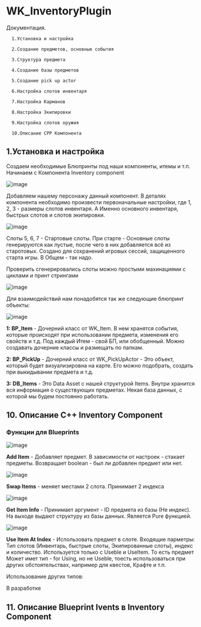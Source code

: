 # WK_InventoryPlugin
Документация.

      1.Установка и настройка
      
      2.Создание предметов, основные события
      
      3.Структура предмета
      
      4.Создание базы предметов
      
      5.Создание pick up actor
      
      6.Настройка слотов инвентаря
      
      7.Настройка Карманов
      
      8.Настройка Экипировки
      
      9.Настройка слотов оружия  
      
      10.Описание CPP Компонента


**<h2>1.Установка и настройка</h2>**

Создаем необходимые Блюпринты под наши компоненты, итемы и т.п. Начинаем с Компонента Inventory component

![image](https://github.com/WoodyKoffHL/WK_InventoryPlugin/assets/116869579/729e2e1a-528a-4c81-a186-8e1e04f31fe5)

Добавляем нашему персонажу данный компонент. В деталях компонента необходимо произвести первоначальные настройки, где 1, 2, 3 - размеры слотов инвентаря. А Именно основного инвентаря, быстрых слотов и слотов экипировки. 

![image](https://github.com/WoodyKoffHL/WK_InventoryPlugin/assets/116869579/fa8f5cf5-165f-4de0-9a87-c7c07615102c)

Слоты 5, 6, 7 - Стартовые слоты. При старте - Основные слоты генерируются как пустые, после чего в них добавляется всё из старотовых. Создано для сохранений игровых сессий, защищенного старта игры. В Общем - так надо.

Проверить сгенерировались слоты можно простыми махинациями с циклами и принт стрингами 

![image](https://github.com/WoodyKoffHL/WK_InventoryPlugin/assets/116869579/a806c7c1-17c6-4dc3-8211-4c70686eea28)

Для взаимодействий нам понадобятся так же следующие блюпринт объекты:

![image](https://github.com/WoodyKoffHL/WK_InventoryPlugin/assets/116869579/8be84a7f-8717-4ec6-9717-3184f2bcca43)

**1: BP_Item** - Дочерний класс от WK_Item. В нем хранятся события, которые происходят при использовании предмета, изменения его свойств и т.д. Под каждый Итем - свой БП, или обобщенный. Можно создавать дочерние классы и размещать по папкам.

**2: BP_PickUp** - Дочерний класс от WK_PickUpActor - Это объект, который будет визуализировна на карте. Его можно подобрать, создать при выкидывании предмета и т.д.

**3: DB_Items** - Это Data Asset с нашей структурой Items. Внутри хранится вся информация о существующих предметах. Некая база данных, с которой мы будем постоянно работать.





**<h2>10. Описание С++ Inventory Component</h2>**

**<h3>Функции для Blueprints</h3>**

![image](https://github.com/WoodyKoffHL/WK_InventoryPlugin/assets/116869579/5c641135-8328-4152-b8b1-2f1ad2143ba8)

**Add Item** - Добавляет предмет. В зависимости от настроек - стакает предметы. Возвращает boolean - был ли добавлен предмет или нет.

![image](https://github.com/WoodyKoffHL/WK_InventoryPlugin/assets/116869579/bb0620a1-0066-49c8-8980-3dabe2d974c4)

**Swap Items** - меняет местами 2 слота. Принимает 2 индекса

![image](https://github.com/WoodyKoffHL/WK_InventoryPlugin/assets/116869579/6eb43427-d69e-46a1-8de1-5665a6bc6bec)

**Get Item Info** - Принимает аргумент - ID предмета из базы (Не индекс). На выходе выдают структуру из базы данных. Является Pure функцией.

![image](https://github.com/WoodyKoffHL/WK_InventoryPlugin/assets/116869579/e3e80076-c87c-41a9-9901-eb5f142b6325)

**Use Item At Index** - Использовать предмет в слоте. Входящие парметры: Тип слотов (Инвентарь, быстрые слоты, Экипированные слоты), индекс и количество. Используется только с Useble и UseItem. То есть предмет Может имет тип - for Using, но не Useble, тоесть  использоваться при других обстоятельствах, например для квестов, Крафте и т.п.

Использование других типов:

В разработке




**<h2>11. Описание Blueprint Ivents в Inventory Component</h2>**


